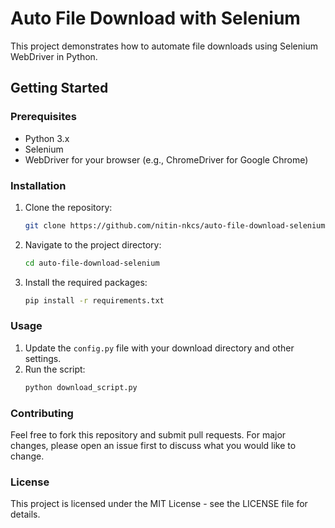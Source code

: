 # Auto File Download with Selenium

This project demonstrates how to automate file downloads using Selenium WebDriver in Python.

## Getting Started

### Prerequisites

- Python 3.x
- Selenium
- WebDriver for your browser (e.g., ChromeDriver for Google Chrome)

### Installation

1. Clone the repository:
    ```bash
    git clone https://github.com/nitin-nkcs/auto-file-download-selenium.git
    ```
2. Navigate to the project directory:
    ```bash
    cd auto-file-download-selenium
    ```
3. Install the required packages:
    ```bash
    pip install -r requirements.txt
    ```

### Usage

1. Update the `config.py` file with your download directory and other settings.
2. Run the script:
    ```bash
    python download_script.py
    ```

### Contributing

Feel free to fork this repository and submit pull requests. For major changes, please open an issue first to discuss what you would like to change.

### License

This project is licensed under the MIT License - see the LICENSE file for details.
